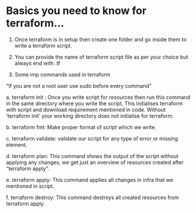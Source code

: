 # Basics you need to know for terraform...

1. Once terraform is in setup then create one folder and go inside them to write a terraform script.

2. You can provide the name of terraform script file as per your choice but always end with .tf

3. Some imp commands used in terraform

"If you are not a root user use sudo before every command"

a. terraform init : Once you write script for resources then run this command in the same directory where you write the script, This initialises terraform with script and download requirement mentioned in code. Without ‘terraform init’ your working directory does not initialise for terraform.

b. terraform fmt: Make proper format of script which we write.

c. terraform validate: validate our script for any type of error or missing element.

d. terraform plan: This command shows the output of the script without applying any changes, we get just an overview of resources created after “terraform apply”.

e. terraform apply: This command applies all changes in infra that we mentioned in script.

f. terraform destroy: This command destroys all created resources from terraform apply.


